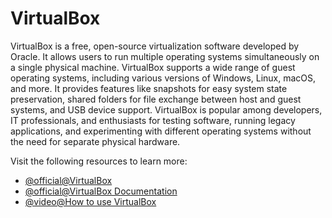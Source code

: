 # VirtualBox

VirtualBox is a free, open-source virtualization software developed by Oracle. It allows users to run multiple operating systems simultaneously on a single physical machine. VirtualBox supports a wide range of guest operating systems, including various versions of Windows, Linux, macOS, and more. It provides features like snapshots for easy system state preservation, shared folders for file exchange between host and guest systems, and USB device support. VirtualBox is popular among developers, IT professionals, and enthusiasts for testing software, running legacy applications, and experimenting with different operating systems without the need for separate physical hardware.

Visit the following resources to learn more:

- [@official@VirtualBox](https://www.virtualbox.org/)
- [@official@VirtualBox Documentation](https://www.virtualbox.org/wiki/Documentation)
- [@video@How to use VirtualBox](https://www.youtube.com/watch?v=nvdnQX9UkMY)